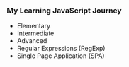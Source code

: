 ### My Learning JavaScript Journey

- Elementary
- Intermediate
- Advanced
- Regular Expressions (RegExp)
- Single Page Application (SPA)
